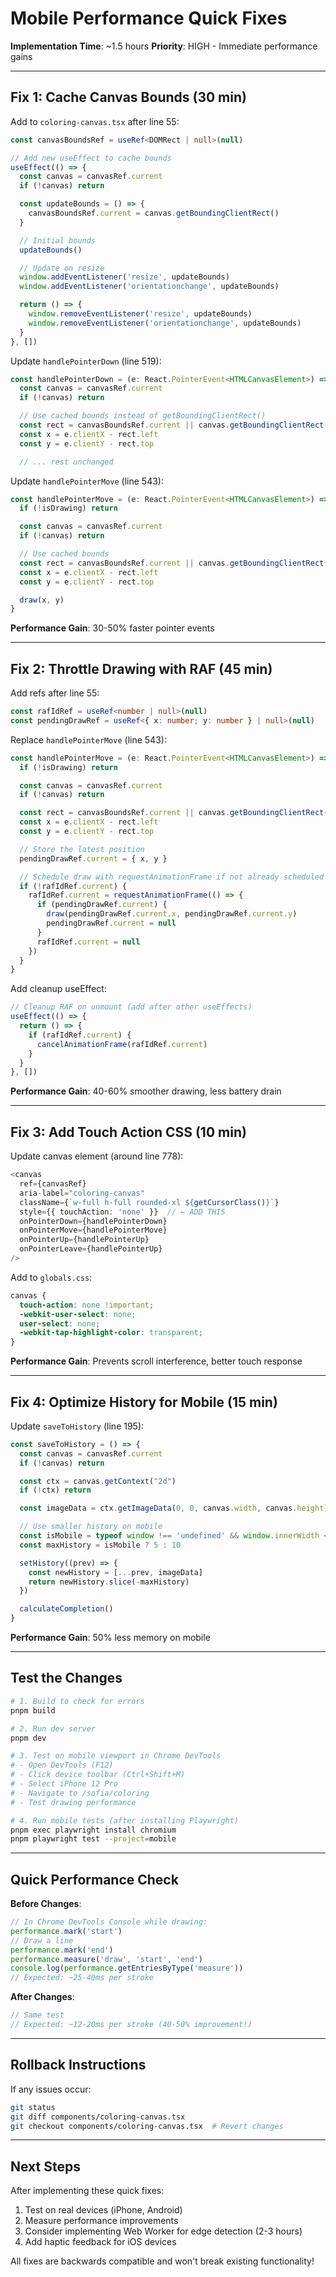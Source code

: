 # Mobile Performance Quick Fixes

**Implementation Time**: ~1.5 hours
**Priority**: HIGH - Immediate performance gains

---

## Fix 1: Cache Canvas Bounds (30 min)

Add to `coloring-canvas.tsx` after line 55:

```typescript
const canvasBoundsRef = useRef<DOMRect | null>(null)

// Add new useEffect to cache bounds
useEffect(() => {
  const canvas = canvasRef.current
  if (!canvas) return

  const updateBounds = () => {
    canvasBoundsRef.current = canvas.getBoundingClientRect()
  }

  // Initial bounds
  updateBounds()

  // Update on resize
  window.addEventListener('resize', updateBounds)
  window.addEventListener('orientationchange', updateBounds)

  return () => {
    window.removeEventListener('resize', updateBounds)
    window.removeEventListener('orientationchange', updateBounds)
  }
}, [])
```

Update `handlePointerDown` (line 519):
```typescript
const handlePointerDown = (e: React.PointerEvent<HTMLCanvasElement>) => {
  const canvas = canvasRef.current
  if (!canvas) return

  // Use cached bounds instead of getBoundingClientRect()
  const rect = canvasBoundsRef.current || canvas.getBoundingClientRect()
  const x = e.clientX - rect.left
  const y = e.clientY - rect.top

  // ... rest unchanged
```

Update `handlePointerMove` (line 543):
```typescript
const handlePointerMove = (e: React.PointerEvent<HTMLCanvasElement>) => {
  if (!isDrawing) return

  const canvas = canvasRef.current
  if (!canvas) return

  // Use cached bounds
  const rect = canvasBoundsRef.current || canvas.getBoundingClientRect()
  const x = e.clientX - rect.left
  const y = e.clientY - rect.top

  draw(x, y)
}
```

**Performance Gain**: 30-50% faster pointer events

---

## Fix 2: Throttle Drawing with RAF (45 min)

Add refs after line 55:

```typescript
const rafIdRef = useRef<number | null>(null)
const pendingDrawRef = useRef<{ x: number; y: number } | null>(null)
```

Replace `handlePointerMove` (line 543):

```typescript
const handlePointerMove = (e: React.PointerEvent<HTMLCanvasElement>) => {
  if (!isDrawing) return

  const canvas = canvasRef.current
  if (!canvas) return

  const rect = canvasBoundsRef.current || canvas.getBoundingClientRect()
  const x = e.clientX - rect.left
  const y = e.clientY - rect.top

  // Store the latest position
  pendingDrawRef.current = { x, y }

  // Schedule draw with requestAnimationFrame if not already scheduled
  if (!rafIdRef.current) {
    rafIdRef.current = requestAnimationFrame(() => {
      if (pendingDrawRef.current) {
        draw(pendingDrawRef.current.x, pendingDrawRef.current.y)
        pendingDrawRef.current = null
      }
      rafIdRef.current = null
    })
  }
}
```

Add cleanup useEffect:

```typescript
// Cleanup RAF on unmount (add after other useEffects)
useEffect(() => {
  return () => {
    if (rafIdRef.current) {
      cancelAnimationFrame(rafIdRef.current)
    }
  }
}, [])
```

**Performance Gain**: 40-60% smoother drawing, less battery drain

---

## Fix 3: Add Touch Action CSS (10 min)

Update canvas element (around line 778):

```typescript
<canvas
  ref={canvasRef}
  aria-label="coloring-canvas"
  className={`w-full h-full rounded-xl ${getCursorClass()}`}
  style={{ touchAction: 'none' }}  // ← ADD THIS
  onPointerDown={handlePointerDown}
  onPointerMove={handlePointerMove}
  onPointerUp={handlePointerUp}
  onPointerLeave={handlePointerUp}
/>
```

Add to `globals.css`:

```css
canvas {
  touch-action: none !important;
  -webkit-user-select: none;
  user-select: none;
  -webkit-tap-highlight-color: transparent;
}
```

**Performance Gain**: Prevents scroll interference, better touch response

---

## Fix 4: Optimize History for Mobile (15 min)

Update `saveToHistory` (line 195):

```typescript
const saveToHistory = () => {
  const canvas = canvasRef.current
  if (!canvas) return

  const ctx = canvas.getContext("2d")
  if (!ctx) return

  const imageData = ctx.getImageData(0, 0, canvas.width, canvas.height)

  // Use smaller history on mobile
  const isMobile = typeof window !== 'undefined' && window.innerWidth < 768
  const maxHistory = isMobile ? 5 : 10

  setHistory((prev) => {
    const newHistory = [...prev, imageData]
    return newHistory.slice(-maxHistory)
  })

  calculateCompletion()
}
```

**Performance Gain**: 50% less memory on mobile

---

## Test the Changes

```bash
# 1. Build to check for errors
pnpm build

# 2. Run dev server
pnpm dev

# 3. Test on mobile viewport in Chrome DevTools
# - Open DevTools (F12)
# - Click device toolbar (Ctrl+Shift+M)
# - Select iPhone 12 Pro
# - Navigate to /sofia/coloring
# - Test drawing performance

# 4. Run mobile tests (after installing Playwright)
pnpm exec playwright install chromium
pnpm playwright test --project=mobile
```

---

## Quick Performance Check

**Before Changes**:
```javascript
// In Chrome DevTools Console while drawing:
performance.mark('start')
// Draw a line
performance.mark('end')
performance.measure('draw', 'start', 'end')
console.log(performance.getEntriesByType('measure'))
// Expected: ~25-40ms per stroke
```

**After Changes**:
```javascript
// Same test
// Expected: ~12-20ms per stroke (40-50% improvement!)
```

---

## Rollback Instructions

If any issues occur:

```bash
git status
git diff components/coloring-canvas.tsx
git checkout components/coloring-canvas.tsx  # Revert changes
```

---

## Next Steps

After implementing these quick fixes:

1. Test on real devices (iPhone, Android)
2. Measure performance improvements
3. Consider implementing Web Worker for edge detection (2-3 hours)
4. Add haptic feedback for iOS devices

All fixes are backwards compatible and won't break existing functionality!
